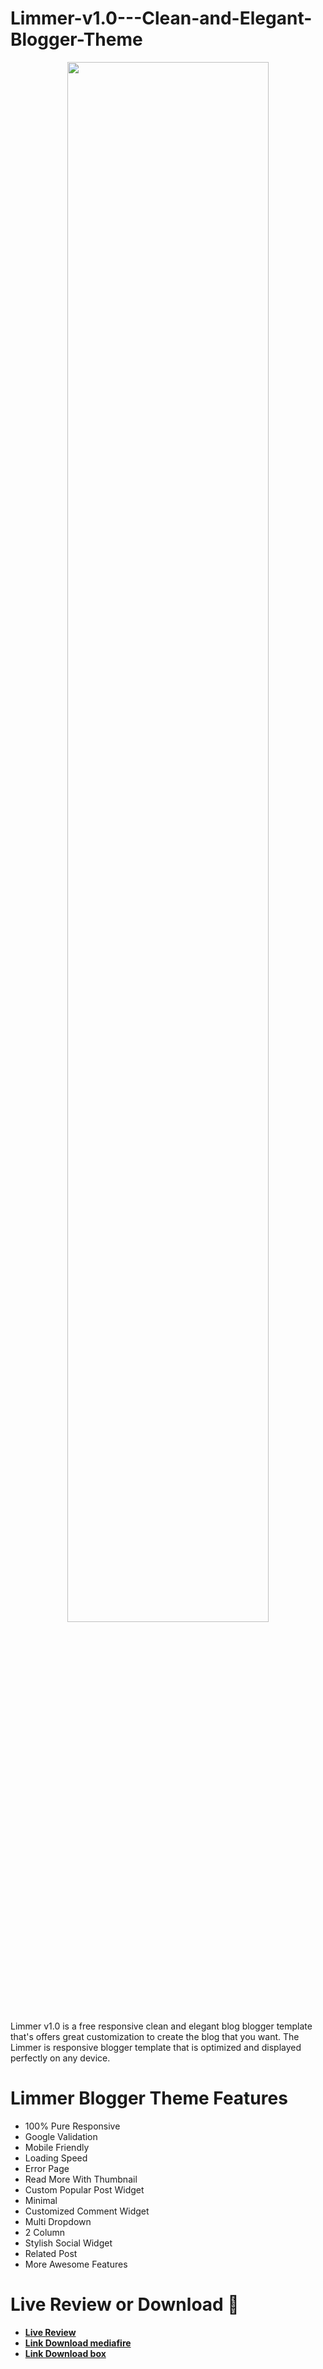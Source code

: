 # Limmer-v1.0---Clean-and-Elegant-Blogger-Theme
<div align="center">
  <img width="80%" height="80%" src="https://1.bp.blogspot.com/-jgvowpnNXeQ/X0jtW0YMNOI/AAAAAAAAEfY/RnGriaPy7Qsm7KF1WB3MVsz59UwibW6fQCLcBGAsYHQ/s16000/limmer%2Btheme.png">
</div>

Limmer v1.0 is a free responsive clean and elegant blog blogger template that's offers great customization to create the blog that you want. The Limmer is responsive blogger template that is optimized and displayed perfectly on any device.
# Limmer Blogger Theme Features
* 100% Pure Responsive
* Google Validation
* Mobile Friendly
* Loading Speed
* Error Page
* Read More With Thumbnail
* Custom Popular Post Widget
* Minimal
* Customized Comment Widget
* Multi Dropdown
* 2 Column
* Stylish Social Widget
* Related Post
*  More Awesome Features

# Live Review or Download 🌚
* [**Live Review**](https://limmer-omtemplates.blogspot.com)
* [**Link Download mediafire**](http://www.mediafire.com/file/q265nbhjdhzkivz/Limmer+Blogger+Theme.zip/file)
* [**Link Download box**](https://app.box.com/s/g2ph1ik733aiyo7qdi7m2vp18gureflthttps://limmer-omtemplates.blogspot.com)










